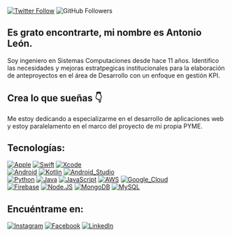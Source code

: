 [![Twitter Follow](https://img.shields.io/twitter/follow/tonyleonn?style=social)](https://twitter.com/tonyleonn)
![GitHub Followers](https://img.shields.io/github/followers/antonioleonn?style=social)

## Es grato encontrarte, mi nombre es Antonio León.
Soy ingeniero en Sistemas Computaciones desde hace 11 años. Identifico las necesidades y mejoras estratpegicas institucionales para la elaboración de anteproyectos en el área de Desarrollo con un enfoque en gestión KPI.

## Crea lo que sueñas 👇
Me estoy dedicando a especializarme en el desarrollo de aplicaciones web y estoy paralelamento en el marco del proyecto de mi propia PYME.

## Tecnologías:
[![Apple](https://img.shields.io/badge/iOS-999999?style=for-the-badge&logo=apple&logoColor=white&labelColor=101010)]()
[![Swift](https://img.shields.io/badge/Swift-FA7343?style=for-the-badge&logo=swift&logoColor=white&labelColor=101010)]()
[![Xcode](https://img.shields.io/badge/Xcode-1575F9?style=for-the-badge&logo=xcode&logoColor=white&labelColor=101010)]()
</br>
[![Android](https://img.shields.io/badge/Android-3DDC84?style=for-the-badge&logo=android&logoColor=white&labelColor=101010)]()
[![Kotlin](https://img.shields.io/badge/Kotlin-0095D5?style=for-the-badge&logo=kotlin&logoColor=white&labelColor=101010)]()
[![Android_Studio](https://img.shields.io/badge/Android_Studio-3DDC84?style=for-the-badge&logo=android-studio&logoColor=white&labelColor=101010)]()
</br>
[![Python](https://img.shields.io/badge/Python-yellow?style=for-the-badge&logo=python&logoColor=white&labelColor=101010)]()
[![Java](https://img.shields.io/badge/Java-007396?style=for-the-badge&logo=java&logoColor=white&labelColor=101010)]()
[![JavaScript](https://img.shields.io/badge/JavaScript-F7DF1E?style=for-the-badge&logo=javascript&logoColor=white&labelColor=101010)]()
[![AWS](https://img.shields.io/badge/AWS-232F3E?style=for-the-badge&logo=amazon-aws&logoColor=white&labelColor=101010)]()
[![Google_Cloud](https://img.shields.io/badge/Google_Cloud-4285F4?style=for-the-badge&logo=googlecloud&logoColor=white&labelColor=101010)]()
</br>
[![Firebase](https://img.shields.io/badge/Firebase-FFCA28?style=for-the-badge&logo=firebase&logoColor=white&labelColor=101010)]()
[![Node.JS](https://img.shields.io/badge/Node.JS-339933?style=for-the-badge&logo=node.js&logoColor=white&labelColor=101010)]()
[![MongoDB](https://img.shields.io/badge/MongoDB-47A248?style=for-the-badge&logo=mongodb&logoColor=white&labelColor=101010)]()
[![MySQL](https://img.shields.io/badge/SQLSERVER-4479A1?style=for-the-badge&logo=sqlserver&logoColor=white&labelColor=101010)]()
</br> 


## Encuéntrame en:

[![Instagram](https://img.shields.io/badge/Instagram-@tonyleonn-E4405F?style=for-the-badge&logo=instagram&logoColor=white&labelColor=101010)](https://instagram.com/tonyleonn)
[![Facebook](https://img.shields.io/badge/Facebook-@tonyleonnava-1877F2?style=for-the-badge&logo=facebook&logoColor=white&labelColor=101010)](https://facebook.com/tonyleonnava)
[![LinkedIn](https://img.shields.io/badge/LinkedIn-Antonio_Leon-0077B5?style=for-the-badge&logo=linkedin&logoColor=white&labelColor=101010)](https://www.linkedin.com/in/antonioleonn)
